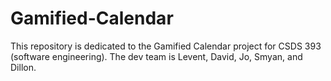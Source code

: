# Gamified-Calendar
This repository is dedicated to the Gamified Calendar project for CSDS 393 (software engineering). The dev team is Levent, David, Jo, Smyan, and Dillon.
